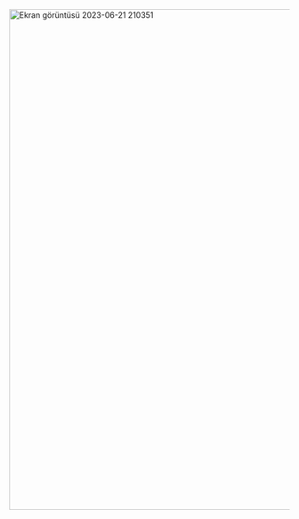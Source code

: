 <img width="900" alt="Ekran görüntüsü 2023-06-21 210351" src="https://github.com/Kaano1/LeetCode/assets/89842738/8db489da-0d67-482f-9cf3-0e380ede75c1">
